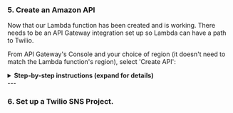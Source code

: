 
### 5. Create an Amazon API

Now that our Lambda function has been created and is working. There needs to be an API Gateway integration set up so Lambda can have a path to Twilio.

From API Gateway's Console and your choice of region (it doesn't need to match the Lambda function's region), select 'Create API':

<details>
<summary><strong>Step-by-step instructions (expand for details)</strong></summary><p>

1. From the AWS Management Console, choose **Services** then select **API Gateway**.


![](IMAGES/api-1.png)


2. Create a new API. The API in this example is the name is **ProductAssistantAPI**.


![](IMAGES/api-2.png)

4. In **Actions** click on **Create Resource**.

<img src="IMAGES/api-3.png" alt="drawing" width="500px"/>

5. Enter a **Resource Name** and the **Resource Path** will be autofilled as the same.  Leave Configure as proxy resource and Enable API Gateway CORS as blank. Click **Create Resource**.


![](IMAGES/api-4.png)


6. Click on the newly created resouce and click on **Actions**.  Select **Create Method**.


<img src="IMAGES/api-5.png" alt="drawing" width="500px"/>



7. Select **Post** and click the **check mark**.  For integration type, select **Lambda Function**.  **Use Lambda Proxy integration** should be left unchecked.  The **Region** must be the same as the Product_Assistant Lambda function created earlier.  Select **Product_Assistant** as the **Lambda Function**.  Keep **Use Default Timeout**.  Hit save and accept the warning after it pops up.


![](IMAGES/api-6.png)


8. Select the newly created **Post** and then click on **Integration Request**.  

![](IMAGES/api-7.png)

9. Once opened, click on **Mapping Templates** at the bottom.  Change **Request body passthrough** to **When there are no templates defined (recommended)**.  Click on the ***plus symbole*** to **Add mapping template**.  Add **application/x-www-form-urlencoded**.  Click the check mark next to the inserted content.  Below, a content box will appear. 

![](IMAGES/api-8.png)

10. Insert the below **code** into the content box.  This code was suggested by ***https://forums.aws.amazon.com/message.jspa?messageID=675886*** to split our HTTP parameters into JSON key/value pairs.

```
#set($httpPost = $input.path('$').split("&"))
{
#foreach( $kvPair in $httpPost )
 #set($kvTokenised = $kvPair.split("="))
 #if( $kvTokenised.size() > 1 )
   "$kvTokenised[0]" : "$kvTokenised[1]"#if( $foreach.hasNext ),#end
 #else
   "$kvTokenised[0]" : ""#if( $foreach.hasNext ),#end
 #end
#end
}
```

11. Scroll up to the top and click on the blue **Method Execution** link.**Twilio** expects a 200 HTTP status code of type **application/xml**.  Click on the **Integration Response**. Expand the **200** Method Response Status, then expand the 'Body Mapping Templates'.  If there is an 'application/json' entry, remove that now.

![](IMAGES/api-9.png)

12. Click on **add mapping template** and insert **application/xml**. Click the check mark.  Enter the below **code** into the context box. This will allow only the Lambda return fuction to pass through.

```
#set($inputRoot = $input.path('$')) 
$inputRoot
```

13. Click on the **Actions** drop down and select **Deploy API**.  

![](IMAGES/api-10.png)

14. Select a **New Stage* like **dev**.  Click on **Deploy**.

![](IMAGES/api-11.png)

15.  Take note of the **Invoke URL**.

![](IMAGES/api-12.png)
 
</p></details>
---

### 6. Set up a Twilio SNS Project.

